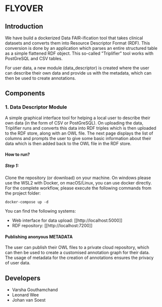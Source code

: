 # FLYOVER

## Introduction

We have build a dockerized Data FAIR-ification tool that takes clinical datasets and converts them into Resource Descriptor Format (RDF). This conversion is done by an application which parses an entire structured table as a simple flattened RDF object. This so-called "Triplifier" tool works with PostGreSQL and CSV tables.

For user data, a new module (data_descriptor) is created where the user can describe their own data and provide us with the metadata, which can then be used to create annotations.

## Components

### 1. Data Descriptor Module
A simple graphical interface tool for helping a local user to describe their own data (in the form of CSV or PostGreSQL). On uploading the data, Triplifier runs and converts this data into RDF triples which is then uploaded to the RDF store, along with an OWL file. The next page displays the list of columns and prompts the user to give some basic information about their data which is then added back to the OWL file in the RDF store.  

#### How to run?

##### Step 1:
Clone the repository (or download) on your machine. On windows please use the WSL2 with Docker, on macOS/Linux, you can use docker directly. For the complete workflow, please execute the following commands from the project folder:
```
docker-compose up -d
```

You can find the following systems:
* Web interface for data upload: [[http://localhost:5000]]
* RDF repository: [[http://localhost:7200]]

#### Publishing anonyous METADATA
The user can publish their OWL files to a private cloud repository, which can then be used to create a customised annotation graph for their data. The usage of metadata for the creation of annotations ensures the privacy of user data.

## Developers

- Varsha Gouthamchand
- Leonard Wee
- Johan van Soest


